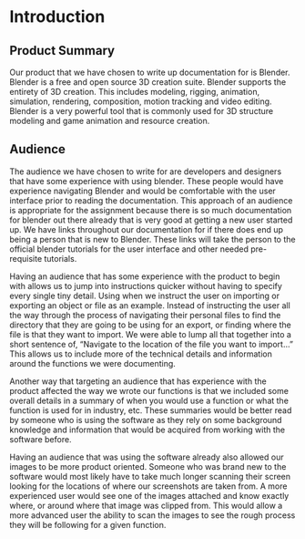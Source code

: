 # Introduction
## Product Summary
Our product that we have chosen to write up documentation for is Blender. Blender is a free and open source 3D creation suite. Blender supports the entirety of 3D creation. This includes modeling, rigging, animation, simulation, rendering, composition, motion tracking and video editing. Blender is a very powerful tool that is commonly used for 3D structure modeling and game animation and resource creation. 

## Audience
The audience we have chosen to write for are developers and designers that have some experience with using blender. These people would have experience navigating Blender and would be comfortable with the user interface prior to reading the documentation. This approach of an audience is appropriate for the assignment because there is so much documentation for blender out there already that is very good at getting a new user started up. We have links throughout our documentation for if there does end up being a person that is new to Blender. These links will take the person to the official blender tutorials for the user interface and other needed pre-requisite tutorials.

Having an audience that has some experience with the product to begin with allows us to jump into instructions quicker without having to specify every single tiny detail. Using when we instruct the user on importing or exporting an object or file as an example. Instead of instructing the user all the way through the process of navigating their personal files to find the directory that they are going to be using for an export, or finding where the file is that they want to import. We were able to lump all that together into a short sentence of,  “Navigate to the location of the file you want to import…” This allows us to include more of the technical details and information around the functions we were documenting.

Another way that targeting an audience that has experience with the product affected the way we wrote our functions is that we included some overall details in a summary of when you would use a function or what the function is used for in industry, etc. These summaries would be better read by someone who is using the software as they rely on some background knowledge and information that would be acquired from working with the software before.

Having an audience that was using the software already also allowed our images to be more product oriented. Someone who was brand new to the software would most likely have to take much longer scanning their screen looking for the locations of where our screenshots are taken from. A more experienced user would see one of the images attached and know exactly where, or around where that image was clipped from. This would allow a more advanced user the ability to scan the images to see the rough process they will be following for a given function.
